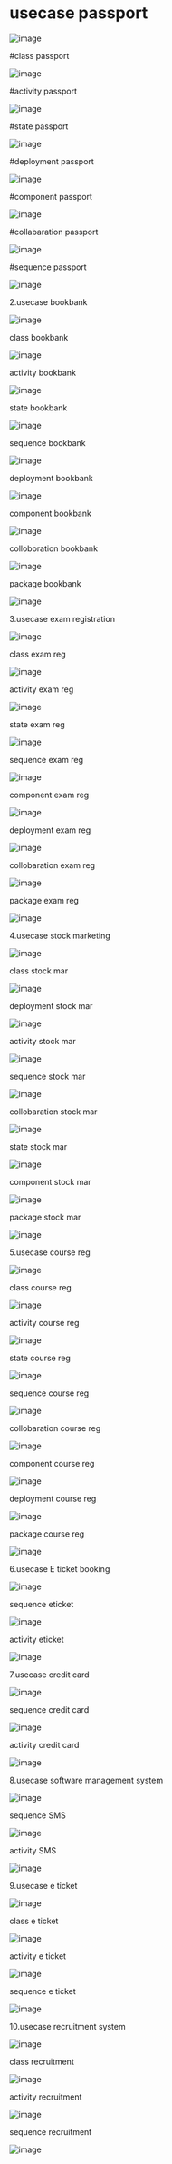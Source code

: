 # usecase passport
![image](https://github.com/Shaiksammera/ooad/assets/112576522/72948640-3950-44aa-9147-89e08513d6bc)

#class passport

![image](https://github.com/Shaiksammera/ooad/assets/112576522/640fd6f8-2de5-4365-99f0-c02c23ea0ccd)

#activity passport

![image](https://github.com/Shaiksammera/ooad/assets/112576522/6c12a33f-e92f-4a8e-9f19-6d55abeee635)

#state passport

![image](https://github.com/Shaiksammera/ooad/assets/112576522/129e2e54-d216-43ae-92c5-11e192795546)

#deployment passport

![image](https://github.com/Shaiksammera/ooad/assets/112576522/3b35e756-4127-4587-9175-ef0e26318e6f)

#component passport

![image](https://github.com/Shaiksammera/ooad/assets/112576522/f40de58d-830b-435c-b236-6785004b7af9)

#collabaration passport

![image](https://github.com/Shaiksammera/ooad/assets/112576522/e2cb39df-6dd3-484c-a624-1430f791b485)

#sequence passport

![image](https://github.com/Shaiksammera/ooad/assets/112576522/8422508c-3cd6-497e-9721-a1ff53a26744)

2.usecase bookbank

![image](https://github.com/Shaiksammera/ooad/assets/112576522/2f72b435-3155-4783-9e49-3785c6604305)

class bookbank

![image](https://github.com/Shaiksammera/ooad/assets/112576522/95b1a733-104c-4f46-87b9-468a653aacae)

activity bookbank

![image](https://github.com/Shaiksammera/ooad/assets/112576522/f0230ef1-1b9c-422c-8b0c-33b7f2e09334)

state bookbank

![image](https://github.com/Shaiksammera/ooad/assets/112576522/cc3c5f86-e4f6-4583-8787-846472da45e2)

sequence bookbank

![image](https://github.com/Shaiksammera/ooad/assets/112576522/c095bcdc-da0b-4c3a-b4fb-2cd7e2ff17cf)

deployment bookbank

![image](https://github.com/Shaiksammera/ooad/assets/112576522/6054c10f-3b34-415e-800f-8584b42cca3d)

component bookbank

![image](https://github.com/Shaiksammera/ooad/assets/112576522/4842a6c8-6701-481f-822a-eb315874ac37)

colloboration bookbank

![image](https://github.com/Shaiksammera/ooad/assets/112576522/3ee1d489-5d21-4143-ba80-37ed8d368ce5)

package bookbank

![image](https://github.com/Shaiksammera/ooad/assets/112576522/41141e8a-1eab-4fcb-9749-865d9e582095)

3.usecase exam registration

![image](https://github.com/Shaiksammera/ooad/assets/112576522/60fda787-b642-44d1-b91a-8b877f0de063)

class exam reg

![image](https://github.com/Shaiksammera/ooad/assets/112576522/269108f3-6e2e-4eea-92f4-54078b570c49)

activity exam reg

![image](https://github.com/Shaiksammera/ooad/assets/112576522/d6eac168-1858-41a1-a6bd-f27f45fde4e5)

state exam reg

![image](https://github.com/Shaiksammera/ooad/assets/112576522/6cb956d9-f8c0-455e-9a52-eb5e72244e09)

sequence exam reg

![image](https://github.com/Shaiksammera/ooad/assets/112576522/3704d5ef-b8c7-45b7-8855-f684bbe3e35e)

component exam reg

![image](https://github.com/Shaiksammera/ooad/assets/112576522/119827ff-5e28-4a1b-95ef-f03dd2e023aa)

deployment exam reg

![image](https://github.com/Shaiksammera/ooad/assets/112576522/bd0b3834-ff10-4702-b0cc-97a9fbb35376)

collobaration exam reg

![image](https://github.com/Shaiksammera/ooad/assets/112576522/f5039e5f-f3f4-40ab-a1ac-850c45fe5ad7)

package exam reg

![image](https://github.com/Shaiksammera/ooad/assets/112576522/b6b07d6b-42eb-42da-97dd-7445adce606d)

4.usecase stock marketing

![image](https://github.com/Shaiksammera/ooad/assets/112576522/ee9a264f-7b20-40c5-9005-b796c2a999f6)

class stock mar

![image](https://github.com/Shaiksammera/ooad/assets/112576522/87065b67-2a9c-42a3-b8b2-35ac75933f4f)

deployment stock mar

![image](https://github.com/Shaiksammera/ooad/assets/112576522/62ed1849-a8c0-4a18-a96b-145ff51e4a99)

activity stock mar

![image](https://github.com/Shaiksammera/ooad/assets/112576522/5d88741b-5260-425b-8121-8d1b75e2d61a)

sequence stock mar

![image](https://github.com/Shaiksammera/ooad/assets/112576522/13463999-4c53-4f45-ae3f-8dc0c974da66)

collobaration stock mar

![image](https://github.com/Shaiksammera/ooad/assets/112576522/27bb1e41-8603-4889-b1f9-8810d8fad13d)

state stock mar

![image](https://github.com/Shaiksammera/ooad/assets/112576522/82e80ad2-c915-495d-8a33-1fe35a951552)

component stock mar

![image](https://github.com/Shaiksammera/ooad/assets/112576522/f7ae49b6-a918-4430-afd8-495d43e9f1ab)

package stock mar

![image](https://github.com/Shaiksammera/ooad/assets/112576522/83cfca06-10ab-4fab-aa23-00bec9495de0)

5.usecase course reg

![image](https://github.com/Shaiksammera/ooad/assets/112576522/47293822-cfa9-4017-86fe-3432dfb1df36)

class course reg

![image](https://github.com/Shaiksammera/ooad/assets/112576522/46adf70b-1e51-4ead-9fad-0b8959b6be96)

activity course reg

![image](https://github.com/Shaiksammera/ooad/assets/112576522/5b0ebfbf-961c-488b-810a-0f1202f0ee4a)

state course reg

![image](https://github.com/Shaiksammera/ooad/assets/112576522/74c9f2c4-1eb6-46c8-8f55-ff30bb0fe06c)

sequence course reg

![image](https://github.com/Shaiksammera/ooad/assets/112576522/c448f5c3-46df-44d9-9a02-01ab3772954d)

collobaration course reg

![image](https://github.com/Shaiksammera/ooad/assets/112576522/440f6f8c-1885-4bc5-a8f9-4f72af1f5c5d)

component course reg

![image](https://github.com/Shaiksammera/ooad/assets/112576522/ee1b5d7e-ac38-4ce5-b48e-778a61f6d877)

deployment course reg

![image](https://github.com/Shaiksammera/ooad/assets/112576522/d9750175-066d-4f04-98d2-0a8623fbbc8f)

package course reg

![image](https://github.com/Shaiksammera/ooad/assets/112576522/a13a0f95-7c92-4e07-94d6-858649f16c35)

6.usecase E ticket booking

![image](https://github.com/Shaiksammera/ooad/assets/112576522/44cf71ba-7dfc-4ddd-ad72-b3c1bc1fcabd)

sequence eticket

![image](https://github.com/Shaiksammera/ooad/assets/112576522/458e18eb-d18f-4c05-b598-258fb23dcc6e)

activity eticket

![image](https://github.com/Shaiksammera/ooad/assets/112576522/329fd6ac-745b-470b-ad5d-67b8ec016b12)

7.usecase credit card

![image](https://github.com/Shaiksammera/ooad/assets/112576522/34f4801d-cdfd-42de-9161-ec0860950421)

sequence credit card

![image](https://github.com/Shaiksammera/ooad/assets/112576522/4b492c31-9c1c-4cd0-96b2-26012855385c)

activity credit card

![image](https://github.com/Shaiksammera/ooad/assets/112576522/07859820-21d1-4fb2-8e56-c8551037712a)

8.usecase software management system

![image](https://github.com/Shaiksammera/ooad/assets/112576522/f9198afa-bfc3-4989-9e35-a35c6c8ad0c5)

sequence SMS

![image](https://github.com/Shaiksammera/ooad/assets/112576522/66092dfa-0be6-4f74-bb6e-0ceda738130e)

activity SMS

![image](https://github.com/Shaiksammera/ooad/assets/112576522/4db55a84-4523-4edf-af69-5549b551c77b)

9.usecase e ticket

![image](https://github.com/Shaiksammera/ooad/assets/112576522/8fd28170-0f9d-4204-995b-60b279a303da)

class e ticket

![image](https://github.com/Shaiksammera/ooad/assets/112576522/73e8b30f-a169-4215-b332-38281d53ef64)

activity e ticket

![image](https://github.com/Shaiksammera/ooad/assets/112576522/99cb3455-53c1-4375-a9d9-8994b683ce8c)

sequence e ticket

![image](https://github.com/Shaiksammera/ooad/assets/112576522/007bf524-417c-4749-8d05-db1ec90ca5cd)

10.usecase recruitment system

![image](https://github.com/Shaiksammera/ooad/assets/112576522/1448f6fe-835b-4add-91d6-9d93f72add2a)

class recruitment

![image](https://github.com/Shaiksammera/ooad/assets/112576522/9b62555f-61ed-4daf-95a8-3f8485c36fb0)

activity recruitment

![image](https://github.com/Shaiksammera/ooad/assets/112576522/9b72bf46-a6a4-4356-9071-0e7daf212c1f)

sequence recruitment

![image](https://github.com/Shaiksammera/ooad/assets/112576522/71625a9b-e728-4554-976a-ddb5f4f5cd85)
